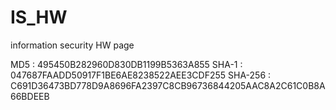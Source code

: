 # IS_HW
information security  HW page


MD5 : 495450B282960D830DB1199B5363A855
SHA-1 : 047687FAADD50917F1BE6AE8238522AEE3CDF255
SHA-256 : C691D36473BD778D9A8696FA2397C8CB96736844205AAC8A2C61C0B8A66BDEEB
